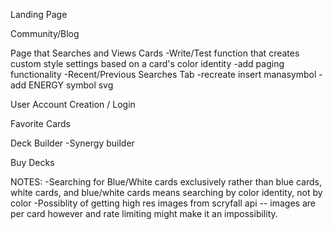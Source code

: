 Landing Page


Community/Blog


Page that Searches and Views Cards
-Write/Test function that creates custom style settings based on a card's color identity
-add paging functionality
-Recent/Previous Searches Tab
-recreate insert manasymbol
  -add ENERGY symbol svg


User Account Creation / Login



Favorite Cards


Deck Builder
  -Synergy builder



Buy Decks



NOTES: 
-Searching for Blue/White cards exclusively rather than blue cards, white cards, and blue/white cards means searching by color identity, not by color
-Possiblity of getting high res images from scryfall api -- images are per card however and rate limiting might make it an impossibility. 

